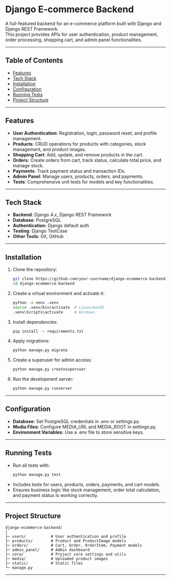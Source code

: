 # Django E-commerce Backend

A full-featured backend for an e-commerce platform built with Django and Django REST Framework.  
This project provides APIs for user authentication, product management, order processing, shopping cart, and admin panel functionalities.

---

## Table of Contents
- [Features](#features)
- [Tech Stack](#tech-stack)
- [Installation](#installation)
- [Configuration](#configuration)
- [Running Tests](#running-tests)
- [Project Structure](#project-structure)

---

## Features
- **User Authentication**: Registration, login, password reset, and profile management.
- **Products**: CRUD operations for products with categories, stock management, and product images.
- **Shopping Cart**: Add, update, and remove products in the cart.
- **Orders**: Create orders from cart, track status, calculate total price, and manage stock.
- **Payments**: Track payment status and transaction IDs.
- **Admin Panel**: Manage users, products, orders, and payments.
- **Tests**: Comprehensive unit tests for models and key functionalities.

---

## Tech Stack
- **Backend**: Django 4.x, Django REST Framework
- **Database**: PostgreSQL
- **Authentication**: Django default auth
- **Testing**: Django TestCase
- **Other Tools**: Git, GitHub

---

## Installation

1. Clone the repository:
   ```bash
   git clone https://github.com/your-username/django-ecommerce-backend.git
   cd django-ecommerce-backend

2. Create a virtual environment and activate it:
    ```bash
    python -m venv .venv
    source .venv/bin/activate  # Linux/macOS
    .venv\Scripts\activate     # Windows

3. Install dependencies:
    ```bash
    pip install -r requirements.txt

4. Apply migrations:
    ```bash
    python manage.py migrate

5. Create a superuser for admin access:
    ```bash
    python manage.py createsuperuser

6. Run the development server:
    ```bash
    python manage.py runserver

---

## Configuration

- **Database:** Set PostgreSQL credentials in .env or settings.py.
- **Media Files:** Configure MEDIA_URL and MEDIA_ROOT in settings.py.
- **Environment Variables:** Use a .env file to store sensitive keys.

---

## Running Tests

- Run all tests with:
    ```bash
    python manage.py test

- Includes tests for users, products, orders, payments, and cart models.
- Ensures business logic like stock management, order total calculation, and payment status is working correctly.

---

## Project Structure

    django-ecommerce-backend/
    │
    ├─ users/           # User authentication and profile
    ├─ products/        # Product and ProductImage models
    ├─ orders/          # Cart, Order, OrderItem, Payment models
    ├─ admin_panel/     # Admin dashboard
    ├─ core/            # Project core settings and utils
    ├─ media/           # Uploaded product images
    ├─ static/          # Static files
    └─ manage.py

---